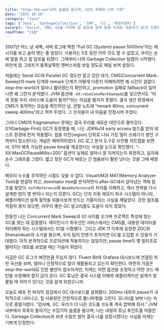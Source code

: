 ```yaml
---
title: "Stop-the-world의 숨결을 들으며, GC와 화해한 나의 기록"
date: "2025-10-26"
category: "Java"
tags: ['Java', 'GarbageCollection', 'JVM', 'G1', '메모리관리']
excerpt: "Serial, CMS, G1을 거치며 힙 덤프와 함께 밤을 지새운 개발자가 GC의 진화와 전략을 되돌아본 일기"
readTime: "11분"
---
```


2007년 어느 날 새벽, 서버 로그에 찍힌 “Full GC (System) pause 5000ms”라는 메시지를 보고 숨이 멎는 줄 알았다. 사용자는 5초 동안 아무 것도 할 수 없었고, 우리는 손에 땀을 쥐고 힙 덤프를 뒤졌다. 그때부터 나의 Garbage Collection 탐험이 시작됐다. 파란색 힙 그래프가 들쭉날쭉한 캔버스처럼 보일 정도로 매일 보며 살았다.

처음에는 Serial GC와 Parallel GC 정도만 알고 있던 내가, CMS(Concurrent Mark-Sweep)의 mark 단계와 remark 단계가 어떻게 다른지 이해하려면 꽤 시간이 걸렸다. stop-the-world가 얼마나 짧아졌는지 확인하고, promotion 실패로 fallback이 일어나면 왜 그런지 분석했다. JVM 옵션에 `-XX:+UseConcMarkSweepGC`를 넣으면서도 “이게 정말 우리 서비스에 도움이 될까?”라는 의심을 떨치지 못했다. 결국 생산 환경에서 CMS가 동작하는 모습을 확인하던 날, 관찰 노트에 “remark 80ms, concurrent sweep 400ms”라고 적어 두었다. 그 숫자들이 내 마음을 진정시켜 주었다.

그러나 CMS의 fragmenation 문제는 결국 우리를 새로운 대안으로 몰아갔다. G1(Garbage-First) GC가 등장했을 때, 나는 JDK6u14 early access 빌드를 받아 테스트 환경에 먼저 적용했다. 힙을 리전(region) 단위로 나눠 가장 많이 쓰레기가 쌓인 구역부터 청소한다는 개념은 매력적이었다. GC 로그 분석 도구로 리전별 히트맵을 보면서, G1이 예측 가능한 pause time을 제공한다는 사실을 눈으로 확인했다. “-XX:MaxGCPauseMillis=200” 옵션이 실제로 얼마나 잘 지켜지는지 측정하고, 일지에 손수 그래프를 그렸다. 짧고 잦은 GC가 때로는 긴 멈춤보다 훨씬 낫다는 것을 그때 배웠다.

메모리 누수를 추적하던 시절도 잊을 수 없다. VisualVM과 MAT(Memory Analyzer Tool)을 번갈아 켜고, dominator tree를 분석하면서 after-GC에서 살아남는 객체 참조를 찾았다. `SoftReference`와 `WeakReference`의 차이를 이해하고, 캐시 전략을 다시 설계한 밤이 몇 번이나 되는지 모른다. GC는 단지 자동 메모리 회수 시스템이 아니라, 애플리케이션 설계 철학을 되돌아보게 만드는 거울이라는 사실을 깨달았다. 강한 참조를 적절히 끊지 않으면, 아무리 좋은 GC 알고리즘도 도움이 되지 않았다.

한동안 나는 Concurrent Mark Sweep과 G1 사이를 오가며 프로젝트 특성에 맞는 GC를 찾는 데 집중했다. 레이턴시가 최우선인 서비스에서는 CMS를, 대용량 데이터를 처리해야 하는 시스템에서는 G1을 시험했다. 그리고 JDK 11 이후에 등장한 ZGC와 Shenandoah의 소식을 들으며, 우리 팀이 언젠가 초저지연 GC를 도입할 수 있을지 기대했다. 아직 본격적으로 프로덕션에 적용하지는 않았지만, pause time이 몇 밀리초로 떨어지는 데모를 보았을 때는 가슴이 뛰었다.

지금은 GC 로그가 예전만큼 무섭지 않다. Fluent Bit와 Grafana 대시보드에 연결된 파란 곡선을 보며, 얼마나 안정적으로 힙이 재활용되고 있는지 확인한다. 여전히 가끔은 stop-the-world로 인한 불만이 접수되지만, 이제는 어떤 옵션을 조정하고 어떤 코드 패턴을 수정해야 할지 감이 온다. GC 튜닝은 결국 시스템 이해와 애플리케이션 설계가 맞물릴 때 의미가 있다는 것을 알게 되었으니까.

오늘도 배포 전 마지막 점검에서 GC 대시보드를 살펴봤다. 200ms 내외의 pause가 규칙적으로 나타나고, 힙 사용량은 안정적으로 톱니파형을 그린다. 모니터를 보며 나는 속으로 중얼거렸다. “감사해, GC. 우리가 더 나은 코드를 쓰도록 계속 압박해 줘서.” JVM 내부에서 묵묵히 돌아가는 수집기의 숨결을 들으며, 나는 내일의 튜닝 포인트를 떠올린다. Garbage Collection과 보낸 수많은 밤이 결국 나를 성장시켰다는 사실을 이제는 기쁘게 인정한다.
